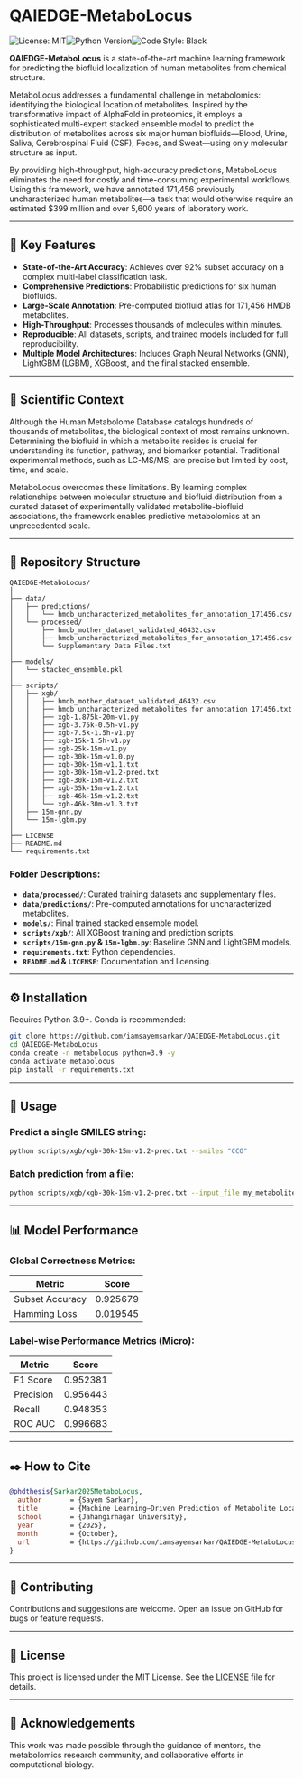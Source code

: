 # QAIEDGE-MetaboLocus

![License: MIT](https://img.shields.io/badge/License-MIT-yellow.svg)![Python Version](https://img.shields.io/badge/python-3.9+-blue.svg)![Code Style: Black](https://img.shields.io/badge/code%20style-black-000000.svg)

**QAIEDGE-MetaboLocus** is a state-of-the-art machine learning framework for predicting the biofluid localization of human metabolites from chemical structure.

MetaboLocus addresses a fundamental challenge in metabolomics: identifying the biological location of metabolites. Inspired by the transformative impact of AlphaFold in proteomics, it employs a sophisticated multi-expert stacked ensemble model to predict the distribution of metabolites across six major human biofluids—Blood, Urine, Saliva, Cerebrospinal Fluid (CSF), Feces, and Sweat—using only molecular structure as input.

By providing high-throughput, high-accuracy predictions, MetaboLocus eliminates the need for costly and time-consuming experimental workflows. Using this framework, we have annotated 171,456 previously uncharacterized human metabolites—a task that would otherwise require an estimated $399 million and over 5,600 years of laboratory work.

---

## 🧪 Key Features

*   **State-of-the-Art Accuracy**: Achieves over 92% subset accuracy on a complex multi-label classification task.
*   **Comprehensive Predictions**: Probabilistic predictions for six human biofluids.
*   **Large-Scale Annotation**: Pre-computed biofluid atlas for 171,456 HMDB metabolites.
*   **High-Throughput**: Processes thousands of molecules within minutes.
*   **Reproducible**: All datasets, scripts, and trained models included for full reproducibility.
*   **Multiple Model Architectures**: Includes Graph Neural Networks (GNN), LightGBM (LGBM), XGBoost, and the final stacked ensemble.

---

## 📜 Scientific Context

Although the Human Metabolome Database catalogs hundreds of thousands of metabolites, the biological context of most remains unknown. Determining the biofluid in which a metabolite resides is crucial for understanding its function, pathway, and biomarker potential. Traditional experimental methods, such as LC-MS/MS, are precise but limited by cost, time, and scale.

MetaboLocus overcomes these limitations. By learning complex relationships between molecular structure and biofluid distribution from a curated dataset of experimentally validated metabolite-biofluid associations, the framework enables predictive metabolomics at an unprecedented scale.

---

## 📂 Repository Structure

```
QAIEDGE-MetaboLocus/
│
├── data/
│   ├── predictions/
│   │   └── hmdb_uncharacterized_metabolites_for_annotation_171456.csv
│   └── processed/
│       ├── hmdb_mother_dataset_validated_46432.csv
│       ├── hmdb_uncharacterized_metabolites_for_annotation_171456.csv
│       └── Supplementary Data Files.txt
│
├── models/
│   └── stacked_ensemble.pkl
│
├── scripts/
│   ├── xgb/
│   │   ├── hmdb_mother_dataset_validated_46432.csv
│   │   ├── hmdb_uncharacterized_metabolites_for_annotation_171456.txt
│   │   ├── xgb-1.875k-20m-v1.py
│   │   ├── xgb-3.75k-0.5h-v1.py
│   │   ├── xgb-7.5k-1.5h-v1.py
│   │   ├── xgb-15k-1.5h-v1.py
│   │   ├── xgb-25k-15m-v1.py
│   │   ├── xgb-30k-15m-v1.0.py
│   │   ├── xgb-30k-15m-v1.1.txt
│   │   ├── xgb-30k-15m-v1.2-pred.txt
│   │   ├── xgb-30k-15m-v1.2.txt
│   │   ├── xgb-35k-15m-v1.2.txt
│   │   ├── xgb-46k-15m-v1.2.txt
│   │   └── xgb-46k-30m-v1.3.txt
│   ├── 15m-gnn.py
│   └── 15m-lgbm.py
│
├── LICENSE
├── README.md
└── requirements.txt
```

### Folder Descriptions:

*   **`data/processed/`**: Curated training datasets and supplementary files.
*   **`data/predictions/`**: Pre-computed annotations for uncharacterized metabolites.
*   **`models/`**: Final trained stacked ensemble model.
*   **`scripts/xgb/`**: All XGBoost training and prediction scripts.
*   **`scripts/15m-gnn.py` & `15m-lgbm.py`**: Baseline GNN and LightGBM models.
*   **`requirements.txt`**: Python dependencies.
*   **`README.md` & `LICENSE`**: Documentation and licensing.

---

## ⚙️ Installation

Requires Python 3.9+. Conda is recommended:

```bash
git clone https://github.com/iamsayemsarkar/QAIEDGE-MetaboLocus.git
cd QAIEDGE-MetaboLocus
conda create -n metabolocus python=3.9 -y
conda activate metabolocus
pip install -r requirements.txt
```

---

## 🚀 Usage

### Predict a single SMILES string:

```bash
python scripts/xgb/xgb-30k-15m-v1.2-pred.txt --smiles "CCO"
```

### Batch prediction from a file:

```bash
python scripts/xgb/xgb-30k-15m-v1.2-pred.txt --input_file my_metabolites.txt --output_file predictions.csv
```

---

## 📊 Model Performance

### Global Correctness Metrics:

| Metric          | Score    |
| --------------- | -------- |
| Subset Accuracy | 0.925679 |
| Hamming Loss    | 0.019545 |

### Label-wise Performance Metrics (Micro):

| Metric    | Score    |
| --------- | -------- |
| F1 Score  | 0.952381 |
| Precision | 0.956443 |
| Recall    | 0.948353 |
| ROC AUC   | 0.996683 |

---

## ✒️ How to Cite

```bibtex
@phdthesis{Sarkar2025MetaboLocus,
  author       = {Sayem Sarkar},
  title        = {Machine Learning–Driven Prediction of Metabolite Localization in Human Biofluids from Molecular Structures Using the Human Metabolome Database},
  school       = {Jahangirnagar University},
  year         = {2025},
  month        = {October},
  url          = {https://github.com/iamsayemsarkar/QAIEDGE-MetaboLocus}
}
```

---

## 🤝 Contributing

Contributions and suggestions are welcome. Open an issue on GitHub for bugs or feature requests.

---

## 📄 License

This project is licensed under the MIT License. See the [LICENSE](LICENSE) file for details.

---

## 🙏 Acknowledgements

This work was made possible through the guidance of mentors, the metabolomics research community, and collaborative efforts in computational biology.
